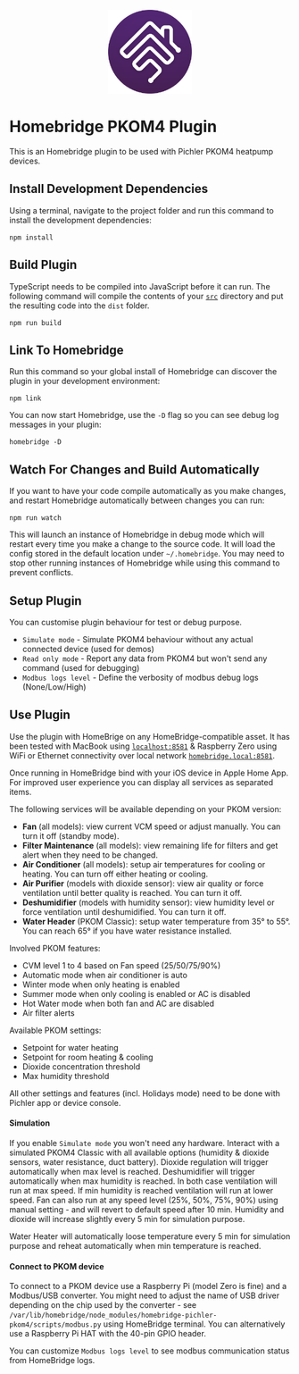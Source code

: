 
<p align="center">
<img src="homebridge-logo.png" width="150">
</p>


# Homebridge PKOM4 Plugin

This is an Homebridge plugin to be used with Pichler PKOM4 heatpump devices.


## Install Development Dependencies

Using a terminal, navigate to the project folder and run this command to install the development dependencies:

```
npm install
```

## Build Plugin

TypeScript needs to be compiled into JavaScript before it can run. The following command will compile the contents of your [`src`](./src) directory and put the resulting code into the `dist` folder.

```
npm run build
```

## Link To Homebridge

Run this command so your global install of Homebridge can discover the plugin in your development environment:

```
npm link
```

You can now start Homebridge, use the `-D` flag so you can see debug log messages in your plugin:

```
homebridge -D
```

## Watch For Changes and Build Automatically

If you want to have your code compile automatically as you make changes, and restart Homebridge automatically between changes you can run:

```
npm run watch
```

This will launch an instance of Homebridge in debug mode which will restart every time you make a change to the source code. It will load the config stored in the default location under `~/.homebridge`. You may need to stop other running instances of Homebridge while using this command to prevent conflicts.

## Setup Plugin

You can customise plugin behaviour for test or debug purpose.

* `Simulate mode` - Simulate PKOM4 behaviour without any actual connected device (used for demos)
* `Read only mode` - Report any data from PKOM4 but won't send any command (used for debugging)
* `Modbus logs level` - Define the verbosity of modbus debug logs (None/Low/High)

## Use Plugin

Use the plugin with HomeBrige on any HomeBridge-compatible asset. It has been tested with MacBook using [`localhost:8581`](http://localhost:8581) & Raspberry Zero using WiFi or Ethernet connectivity over local network [`homebridge.local:8581`](http://homebridge.local).

Once running in HomeBridge bind with your iOS device in Apple Home App. For improved user experience you can display all services as separated items.

The following services will be available depending on your PKOM version:
* **Fan** (all models): view current VCM speed or adjust manually. You can turn it off (standby mode).
* **Filter Maintenance** (all models): view remaining life for filters and get alert when they need to be changed.
* **Air Conditioner** (all models): setup air temperatures for cooling or heating. You can turn off either heating or cooling. 
* **Air Purifier** (models with dioxide sensor): view air quality or force ventilation until better quality is reached. You can turn it off.
* **Deshumidifier** (models with humidity sensor): view humidity level or force ventilation until deshumidified. You can turn it off.
* **Water Header** (PKOM Classic): setup water temperature from 35° to 55°. You can reach 65° if you have water resistance installed.

Involved PKOM features:
* CVM level 1 to 4 based on Fan speed (25/50/75/90%)
* Automatic mode when air conditioner is auto
* Winter mode when only heating is enabled
* Summer mode when only cooling is enabled or AC is disabled
* Hot Water mode when both fan and AC are disabled
* Air filter alerts

Available PKOM settings:
* Setpoint for water heating
* Setpoint for room heating & cooling
* Dioxide concentration threshold
* Max humidity threshold

All other settings and features (incl. Holidays mode) need to be done with Pichler app or device console.

#### Simulation

If you enable `Simulate mode` you won't need any hardware. Interact with a simulated PKOM4 Classic with all available options (humidity & dioxide sensors, water resistance, duct battery). Dioxide regulation will trigger automatically when max level is reached. Deshumidifier will trigger automatically when max humidity is reached. In both case ventilation will run at max speed. If min humidity is reached ventilation will run at lower speed. Fan can also run at any speed level (25%, 50%, 75%, 90%) using manual setting - and will revert to default speed after 10 min. Humidity and dioxide will increase slightly every 5 min for simulation purpose.

Water Heater will automatically loose temperature every 5 min for simulation purpose and reheat automatically when min temperature is reached.

#### Connect to PKOM device

To connect to a PKOM device use a Raspberry Pi (model Zero is fine) and a Modbus/USB converter. You might need to adjust the name of USB driver depending on the chip used by the converter - see `/var/lib/homebridge/node_modules/homebridge-pichler-pkom4/scripts/modbus.py` using HomeBridge terminal. You can alternatively use a Raspberry Pi HAT with the 40-pin GPIO header.

You can customize `Modbus logs level` to see modbus communication status from HomeBridge logs.
